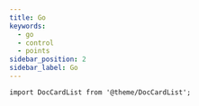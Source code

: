```yaml
---
title: Go
keywords:
  - go
  - control
  - points
sidebar_position: 2
sidebar_label: Go
---
```


```mdx-code-block
import DocCardList from '@theme/DocCardList';
```

<DocCardList />
